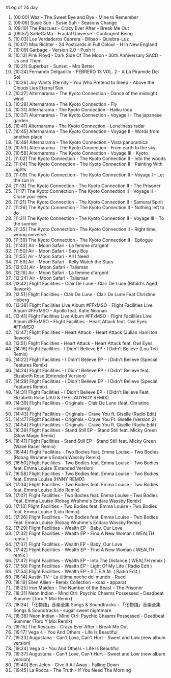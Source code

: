 #Log of 24 day

1. [00:00] Waz - The Sweet Bye and Bye - Mine to Remember
1. [09:06] Susie Suh - Susie Suh - Seasons Change
1. [09:10] The Rescues - Crazy Ever After - Break Me Out
1. [09:57] SaReGaMa - Fractal Universe - Contingent Being
1. [10:03] Los Verdaderos Cabrera - Bilbao - Quiebra-Luz
1. [10:07] Max Richter - 24 Postcards in Full Colour - H In New England
1. [10:09] Garbage - Version 2.0 - Push It
1. [10:13] Pink Floyd - Dark Side Of The Moon - 30th Anniversary SACD - Us and Them
1. [10:21] Superbus - Sunset - Mrs Better
1. [10:24] Fernando Delgadillo - FEBRERO 13 VOL. 2 - A La Piramide Del Sol
1. [10:26] Joy Wants Eternity - You Who Pretend to Sleep - Above the Clouds Lies Eternal Sun
1. [10:27] Alternarama - The Kyoto Connection - Dance of the midnight wind
1. [10:28] Alternarama - The Kyoto Connection - Fly
1. [10:31] Alternarama - The Kyoto Connection - Haiku loop
1. [10:37] Alternarama - The Kyoto Connection - Voyage I - The japanese garden
1. [10:41] Alternarama - The Kyoto Connection - Loneliness radar
1. [10:45] Alternarama - The Kyoto Connection - Voyage II - Words from another place
1. [10:49] Alternarama - The Kyoto Connection - Vista panoramica
1. [10:53] Alternarama - The Kyoto Connection - From earth to the sky
1. [10:58] Alternarama - The Kyoto Connection - Voyage III - Kyoto
1. [11:02] The Kyoto Connection - The Kyoto Connection II - Into the woods
1. [11:04] The Kyoto Connection - The Kyoto Connection II - Painting With Lights
1. [11:09] The Kyoto Connection - The Kyoto Connection II - Voyage I - Let the sun in
1. [11:13] The Kyoto Connection - The Kyoto Connection II - The Prisoner
1. [11:17] The Kyoto Connection - The Kyoto Connection II - Voyage II - Close your eyes
1. [11:21] The Kyoto Connection - The Kyoto Connection II - Samurai Spirit
1. [11:26] The Kyoto Connection - The Kyoto Connection II - Nothing left to do
1. [11:31] The Kyoto Connection - The Kyoto Connection II - Voyage III - To the sunrise
1. [11:35] The Kyoto Connection - The Kyoto Connection II - Right time, wrong universe
1. [11:39] The Kyoto Connection - The Kyoto Connection II - Epilogue
1. [11:43] Air - Moon Safari - La femme d'argent
1. [11:50] Air - Moon Safari - Sexy Boy
1. [11:55] Air - Moon Safari - All I Need
1. [11:59] Air - Moon Safari - Kelly Watch the Stars
1. [12:03] Air - Moon Safari - Talisman
1. [12:16] Air - Moon Safari - La femme d'argent
1. [12:24] Air - Moon Safari - Talisman
1. [12:42] Flight Facilities - Clair De Lune - Clair De Lune (Bifold's Aged Rework)
1. [12:51] Flight Facilities - Clair De Lune - Clair De Lune Feat Christine Hoberg
1. [13:38] Flight Facilities Live Album #FFxMSO - Flight Facilities Live Album #FFxMSO - Apollo feat. Katie Noonan
1. [13:41] Flight Facilities Live Album #FFxMSO - Flight Facilities Live Album #FFxMSO - Flight Facilities - Heart Attack feat. Owl Eyes #FFxMSO
1. [13:47] Flight Facilities - Heart Attack - Heart Attack (Julian Hamilton Rework)
1. [13:51] Flight Facilities - Heart Attack - Heart Attack feat. Owl Eyes
1. [14:16] Flight Facilities - I Didn't Believe EP - I Didn't Believe (Lou Teti Remix)
1. [14:22] Flight Facilities - I Didn't Believe EP - I Didn't Believe (Special Features Remix)
1. [14:24] Flight Facilities - I Didn't Believe EP - I Didn't Believe feat. Elizabeth Rose (Extended Version)
1. [14:29] Flight Facilities - I Didn't Believe EP - I Didn't Believe (Special Features Remix)
1. [14:31] Flight Facilities - I Didn't Believe EP - I Didn't Believe Feat. Elizabeth Rose (JAD & THE LADYBOY REMIX)
1. [14:39] Flight Facilities - Originals - Clair De Lune (feat. Christine Hoberg)
1. [14:43] Flight Facilities - Originals - Crave You ft. Giselle (Radio Edit)
1. [14:47] Flight Facilities - Originals - Crave You Ft. Giselle (Version 2)
1. [14:54] Flight Facilities - Originals - Crave You ft. Giselle (Radio Edit)
1. [16:39] Flight Facilities - Stand Still EP - Stand Still feat. Micky Green (Slow Magic Remix)
1. [16:41] Flight Facilities - Stand Still EP - Stand Still feat. Micky Green (Wave Racer Remix)
1. [16:44] Flight Facilities - Two Bodies feat. Emma Louise - Two Bodies (Robag Wruhme's Endara Wassby Remix)
1. [16:50] Flight Facilities - Two Bodies feat. Emma Louise - Two Bodies feat. Emma Louise (Extended Version)
1. [16:58] Flight Facilities - Two Bodies feat. Emma Louise - Two Bodies feat. Emma Louise (HNNY REMIX)
1. [17:04] Flight Facilities - Two Bodies feat. Emma Louise - Two Bodies feat. Emma Louise (Lido Remix)
1. [17:07] Flight Facilities - Two Bodies feat. Emma Louise - Two Bodies Feat. Emma Louise (Robag Wruhme's Endara Wassby Remix)
1. [17:13] Flight Facilities - Two Bodies feat. Emma Louise - Two Bodies feat. Emma Louise (Lido Remix)
1. [17:26] Flight Facilities - Two Bodies feat. Emma Louise - Two Bodies Feat. Emma Louise (Robag Wruhme's Endara Wassby Remix)
1. [17:29] Flight Facilities - Wealth EP - Baby, Our Love
1. [17:32] Flight Facilities - Wealth EP - Find A New Woman ( WEALTH remix )
1. [17:37] Flight Facilities - Wealth EP - Baby, Our Love
1. [17:42] Flight Facilities - Wealth EP - Find A New Woman ( WEALTH remix )
1. [17:47] Flight Facilities - Wealth EP - Into The Distance ( WEALTH remix )
1. [17:50] Flight Facilities - Wealth EP - Light Of My Life  ( Radio Edit )
1. [17:54] Flight Facilities - Wealth EP - S.T.E.A.M.  ( Radio Edit )
1. [18:14] Austin TV - La última noche del mundo - Rucci
1. [18:19] Ellen Allien - Remix Collection - koax - apparat
1. [18:25] Iron Maiden - The Number of the Beast - The Prisoner
1. [18:31] Neon Indian - Mind Ctrl: Psychic Chasms Possessed - Deadbeat Summer (Toro Y Moi Remix)
1. [18:34] 「化物語」音楽全集 Songs & Soundtracks - 「化物語」音楽全集 Songs & Soundtracks - sugar sweet nightmare
1. [18:38] Neon Indian - Mind Ctrl: Psychic Chasms Possessed - Deadbeat Summer (Toro Y Moi Remix)
1. [19:15] The Rescues - Crazy Ever After - Break Me Out
1. [19:17] Vega 4 - You And Others - Life Is Beautiful
1. [19:23] Augustana - Can't Love, Can't Hurt - Sweet and Low (new album version)
1. [19:24] Vega 4 - You And Others - Life Is Beautiful
1. [19:37] Augustana - Can't Love, Can't Hurt - Sweet and Low (new album version)
1. [19:40] Ben Jelen - Give It All Away - Falling Down
1. [19:45] La Rocca - The Truth - If You Need The Morning
